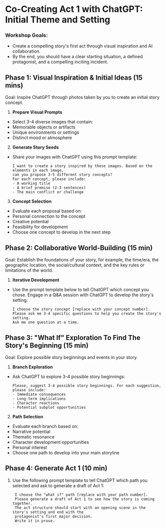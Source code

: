 # Co-Creating Act 1 with ChatGPT: Initial Theme and Setting

### Workshop Goals: 
- Create a compelling story's first act through visual inspiration and AI collaboration.
- By the end, you should have a clear starting situation, a defined protagonist, and a compelling inciting incident.

## Phase 1: Visual Inspiration & Initial Ideas (15 mins)

Goal: Inspire ChatGPT through photos taken by you to create an initial story concept.

1. **Prepare Visual Prompts**
- Select 3-4 diverse images that contain:
- Memorable objects or artifacts
- Unique environments or settings
- Distinct mood or atmosphere

2. **Generate Story Seeds**
   
- Share your images with ChatGPT using this prompt template:
  
      I want to create a story inspired by these images. Based on the elements in each image,
      can you propose 3-5 different story concepts?
      For each concept, please include:
      - A working title
      - A brief premise (2-3 sentences)
      - The main conflict or challenge


3. **Concept Selection**
- Evaluate each proposal based on:
- Personal connection to the concept
- Creative potential
- Feasibility for development
- Choose one concept to develop in the next step


## Phase 2: Collaborative World-Building (15 min)

Goal: Establish the foundations of your story, for example, the time/era, the geographic location, the social/cultural context, and the key rules or limitations of the world.

1. **Iterative Development**

- Use the prompt template below to tell ChatGPT which concept you chose. Engage in a Q&A session with ChatGPT to develop the story's setting:   

      I choose the story concept [replace with your concept number].
      Please ask me 3-4 specific questions to help you create the story's setting.
      Ask me one question at a time.


## Phase 3: "What If" Exploration To Find The Story's Beginning (15 min)

Goal: Explore possible story beginnings and events in your story.

1. **Branch Exploration**
   
- Ask ChatGPT to explore 3-4 possible story beginnings:
  
      Please, suggest 3-4 possible story beginnings. For each suggestion, please include:
      - Immediate consequences
      - Long-term implications
      - Character reactions
      - Potential subplot opportunities

2. **Path Selection**
- Evaluate each branch based on:
- Narrative potential
- Thematic resonance
- Character development opportunities
- Personal interest
- Choose one path to develop into your main storyline

## Phase 4: Generate Act 1 (10 min)

1. Use the following prompt template to tell ChatGPT which path you selected and ask to generate a draft of Act 1:

        I choose the "what if" path [replace with your path number].
        Please generate a draft of Act 1 to see how the story is coming together.
        The act structure should start with an opening scene in the story's setting and end with the
        protagonist's first major decision.
        Write it in prose.


